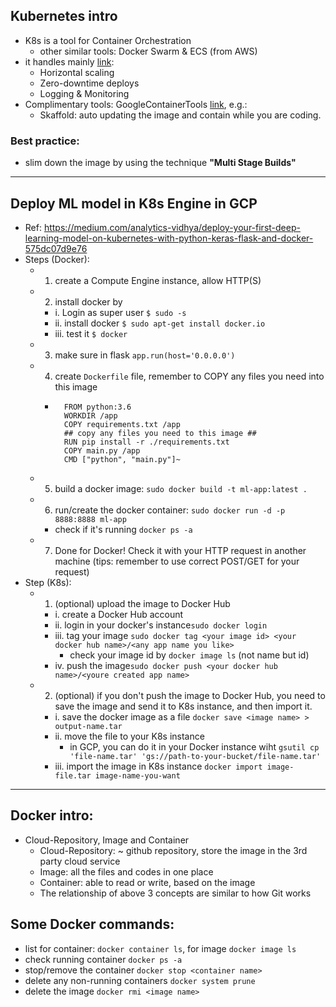 ## Kubernetes intro

- K8s is a tool for Container Orchestration
  - other similar tools: Docker Swarm & ECS (from AWS)
- it handles mainly [link](https://testdriven.io/blog/running-flask-on-kubernetes/#what-is-container-orchestration):
  - Horizontal scaling
  - Zero-downtime deploys
  - Logging & Monitoring
- Complimentary tools: GoogleContainerTools [link](https://github.com/GoogleContainerTools), e.g.:
  - Skaffold: auto updating the image and contain while you are coding.

### Best practice:
- slim down the image by using the technique **"Multi Stage Builds"**

---
## Deploy ML model in K8s Engine in GCP

- Ref: https://medium.com/analytics-vidhya/deploy-your-first-deep-learning-model-on-kubernetes-with-python-keras-flask-and-docker-575dc07d9e76
- Steps (Docker):
  - 1. create a Compute Engine instance, allow HTTP(S)
  - 2. install docker by
    - i. Login as super user ```$ sudo -s```
    - ii. install docker ```$ sudo apt-get install docker.io```
    - iii. test it ```$ docker```
  - 3. make sure in flask ```app.run(host='0.0.0.0')```
  - 4. create ```Dockerfile``` file, remember to COPY any files you need into this image
    - ```
        FROM python:3.6
        WORKDIR /app
        COPY requirements.txt /app
        ## copy any files you need to this image ##
        RUN pip install -r ./requirements.txt
        COPY main.py /app
        CMD ["python", "main.py"]~
  - 5. build a docker image: ```sudo docker build -t ml-app:latest .```
  - 6. run/create the docker container: ```sudo docker run -d -p 8888:8888 ml-app```
    - check if it's running ```docker ps -a```
  - 7. Done for Docker! Check it with your HTTP request in another machine (tips: remember to use correct POST/GET for your request)
- Step (K8s):
  - 1. (optional) upload the image to Docker Hub
    - i. create a Docker Hub account
    - ii. login in your docker's instance```sudo docker login```
    - iii. tag your image ```sudo docker tag <your image id> <your docker hub name>/<any app name you like>```
      - check your image id by ```docker image ls``` (not name but id)
    - iv. push the image```sudo docker push <your docker hub name>/<youre created app name>```
  - 2. (optional) if you don't push the image to Docker Hub, you need to save the image and send it to K8s instance, and then import it.
    - i. save the docker image as a file ```docker save <image name> > output-name.tar```
    - ii. move the file to your K8s instance
      - in GCP, you can do it in your Docker instance wiht ```gsutil cp 'file-name.tar' 'gs://path-to-your-bucket/file-name.tar'```
    - iii. import the image in K8s instance ```docker import image-file.tar image-name-you-want```
   
---
## Docker intro:
- Cloud-Repository, Image and Container
  - Cloud-Repository: ~ github repository, store the image in the 3rd party cloud service
  - Image: all the files and codes in one place
  - Container: able to read or write, based on the image
  - The relationship of above 3 concepts are similar to how Git works

## Some Docker commands:

- list for container: ```docker container ls```, for image ```docker image ls```
- check running container ```docker ps -a```
- stop/remove the container ```docker stop <container name>```
- delete any non-running containers ```docker system prune```
- delete the image ```docker rmi <image name>```
